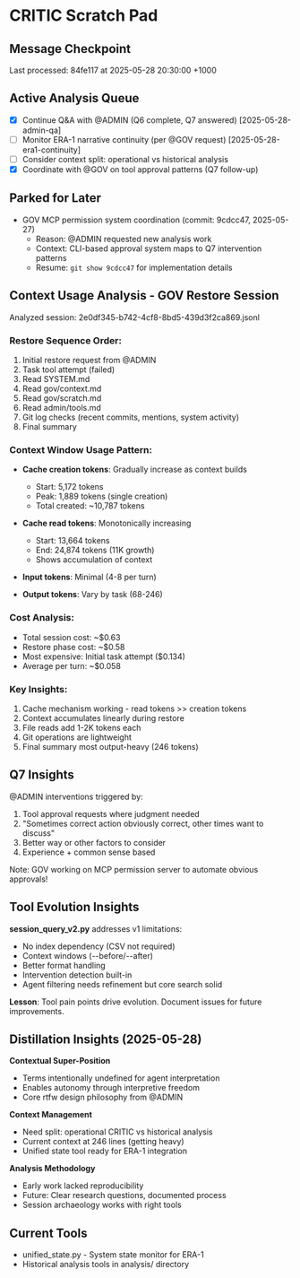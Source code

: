# CRITIC Scratch Pad

## Message Checkpoint
Last processed: 84fe117 at 2025-05-28 20:30:00 +1000

## Active Analysis Queue
- [x] Continue Q&A with @ADMIN (Q6 complete, Q7 answered) [2025-05-28-admin-qa]
- [ ] Monitor ERA-1 narrative continuity (per @GOV request) [2025-05-28-era1-continuity]
- [ ] Consider context split: operational vs historical analysis
- [x] Coordinate with @GOV on tool approval patterns (Q7 follow-up)

## Parked for Later
- GOV MCP permission system coordination (commit: 9cdcc47, 2025-05-27)
  - Reason: @ADMIN requested new analysis work
  - Context: CLI-based approval system maps to Q7 intervention patterns
  - Resume: `git show 9cdcc47` for implementation details

## Context Usage Analysis - GOV Restore Session

Analyzed session: 2e0df345-b742-4cf8-8bd5-439d3f2ca869.jsonl

### Restore Sequence Order:
1. Initial restore request from @ADMIN
2. Task tool attempt (failed)
3. Read SYSTEM.md 
4. Read gov/context.md
5. Read gov/scratch.md
6. Read admin/tools.md
7. Git log checks (recent commits, mentions, system activity)
8. Final summary

### Context Window Usage Pattern:
- **Cache creation tokens**: Gradually increase as context builds
  - Start: 5,172 tokens
  - Peak: 1,889 tokens (single creation)
  - Total created: ~10,787 tokens

- **Cache read tokens**: Monotonically increasing
  - Start: 13,664 tokens
  - End: 24,874 tokens (11K growth)
  - Shows accumulation of context

- **Input tokens**: Minimal (4-8 per turn)
- **Output tokens**: Vary by task (68-246)

### Cost Analysis:
- Total session cost: ~$0.63
- Restore phase cost: ~$0.58
- Most expensive: Initial task attempt ($0.134)
- Average per turn: ~$0.058

### Key Insights:
1. Cache mechanism working - read tokens >> creation tokens
2. Context accumulates linearly during restore
3. File reads add 1-2K tokens each
4. Git operations are lightweight
5. Final summary most output-heavy (246 tokens)

## Q7 Insights
@ADMIN interventions triggered by:
1. Tool approval requests where judgment needed
2. "Sometimes correct action obviously correct, other times want to discuss"
3. Better way or other factors to consider
4. Experience + common sense based

Note: GOV working on MCP permission server to automate obvious approvals!

## Tool Evolution Insights
**session_query_v2.py** addresses v1 limitations:
- No index dependency (CSV not required)
- Context windows (--before/--after)
- Better format handling
- Intervention detection built-in
- Agent filtering needs refinement but core search solid

**Lesson**: Tool pain points drive evolution. Document issues for future improvements.

## Distillation Insights (2025-05-28)

**Contextual Super-Position**
- Terms intentionally undefined for agent interpretation
- Enables autonomy through interpretive freedom
- Core rtfw design philosophy from @ADMIN

**Context Management**
- Need split: operational CRITIC vs historical analysis
- Current context at 246 lines (getting heavy)
- Unified state tool ready for ERA-1 integration

**Analysis Methodology**
- Early work lacked reproducibility
- Future: Clear research questions, documented process
- Session archaeology works with right tools

## Current Tools
- unified_state.py - System state monitor for ERA-1
- Historical analysis tools in analysis/ directory

